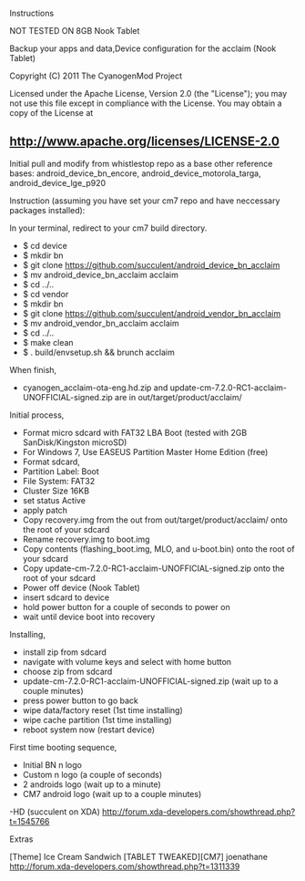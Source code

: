 Instructions

NOT TESTED ON 8GB Nook Tablet

Backup your apps and data,Device configuration for the acclaim (Nook Tablet)

Copyright (C) 2011 The CyanogenMod Project

Licensed under the Apache License, Version 2.0 (the "License"); you may not use this file except in compliance with the License. You may obtain a copy of the License at

  http://www.apache.org/licenses/LICENSE-2.0
-------------------------------------------------------------------------------------------------

Initial pull and modify from whistlestop repo as a base other reference bases: android_device_bn_encore, android_device_motorola_targa, android_device_lge_p920

Instruction (assuming you have set your cm7 repo and have neccessary packages installed):

In your terminal, redirect to your cm7 build directory.

 -   $ cd device
 -   $ mkdir bn
 -   $ git clone https://github.com/succulent/android_device_bn_acclaim
 -   $ mv android_device_bn_acclaim acclaim
 -   $ cd ../..
 -   $ cd vendor
 -   $ mkdir bn
 -   $ git clone https://github.com/succulent/android_vendor_bn_acclaim
 -   $ mv android_vendor_bn_acclaim acclaim
 -   $ cd ../..
 -   $ make clean
 -   $ . build/envsetup.sh && brunch acclaim

When finish,

-    cyanogen_acclaim-ota-eng.hd.zip and update-cm-7.2.0-RC1-acclaim-UNOFFICIAL-signed.zip are in out/target/product/acclaim/

Initial process,

 -   Format micro sdcard with FAT32 LBA Boot (tested with 2GB SanDisk/Kingston microSD)
 -   For Windows 7, Use EASEUS Partition Master Home Edition (free)
 -   Format sdcard,
 -   Partition Label: Boot
 -   File System: FAT32
 -   Cluster Size 16KB
 -   set status Active
 -   apply patch
 -   Copy recovery.img from the out from out/target/product/acclaim/ onto the root of your sdcard
 -   Rename recovery.img to boot.img
 -   Copy contents (flashing_boot.img, MLO, and u-boot.bin) onto the root of your sdcard
 -   Copy update-cm-7.2.0-RC1-acclaim-UNOFFICIAL-signed.zip onto the root of your sdcard
 -   Power off device (Nook Tablet)
 -   insert sdcard to device
 -   hold power button for a couple of seconds to power on
 -   wait until device boot into recovery

Installing,

 -   install zip from sdcard
 -   navigate with volume keys and select with home button
 -   choose zip from sdcard
 -   update-cm-7.2.0-RC1-acclaim-UNOFFICIAL-signed.zip (wait up to a couple minutes)
 -   press power button to go back
 -   wipe data/factory reset (1st time installing)
 -   wipe cache partition (1st time installing)
 -   reboot system now (restart device)

First time booting sequence,

 -   Initial BN n logo
 -   Custom n logo (a couple of seconds)
 -   2 androids logo (wait up to a minute)
 -   CM7 android logo (wait up to a couple minutes)

-HD (succulent on XDA) http://forum.xda-developers.com/showthread.php?t=1545766

Extras

[Theme] Ice Cream Sandwich [TABLET TWEAKED][CM7] joenathane 
http://forum.xda-developers.com/showthread.php?t=1311339

